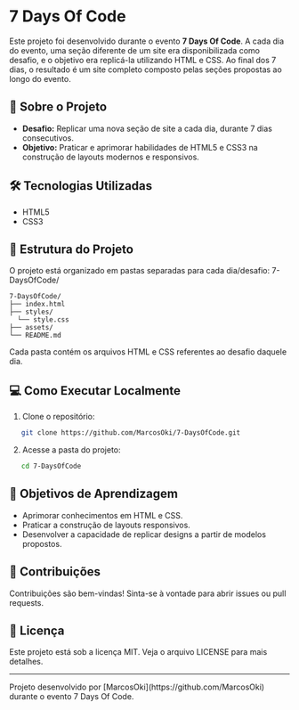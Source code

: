 # 7 Days Of Code

Este projeto foi desenvolvido durante o evento **7 Days Of Code**. A cada dia do evento, uma seção diferente de um site era disponibilizada como desafio, e o objetivo era replicá-la utilizando HTML e CSS. Ao final dos 7 dias, o resultado é um site completo composto pelas seções propostas ao longo do evento.

## 🚀 Sobre o Projeto

- **Desafio:** Replicar uma nova seção de site a cada dia, durante 7 dias consecutivos.
- **Objetivo:** Praticar e aprimorar habilidades de HTML5 e CSS3 na construção de layouts modernos e responsivos.

## 🛠️ Tecnologias Utilizadas

- HTML5
- CSS3

## 📁 Estrutura do Projeto

O projeto está organizado em pastas separadas para cada dia/desafio:
7-DaysOfCode/ 
```
7-DaysOfCode/
├── index.html
├── styles/
  └── style.css
├── assets/
└── README.md
```
Cada pasta contém os arquivos HTML e CSS referentes ao desafio daquele dia.

## 💻 Como Executar Localmente

1. Clone o repositório:
```bash
   git clone https://github.com/MarcosOki/7-DaysOfCode.git
```
2. Acesse a pasta do projeto:
```bash
   cd 7-DaysOfCode
```

## 🎯 Objetivos de Aprendizagem
- Aprimorar conhecimentos em HTML e CSS.
- Praticar a construção de layouts responsivos.
- Desenvolver a capacidade de replicar designs a partir de modelos propostos.

## 🤝 Contribuições
Contribuições são bem-vindas! Sinta-se à vontade para abrir issues ou pull requests.

## 📝 Licença
Este projeto está sob a licença MIT. Veja o arquivo LICENSE para mais detalhes.
<hr>
Projeto desenvolvido por [MarcosOki](https://github.com/MarcosOki) durante o evento 7 Days Of Code.
